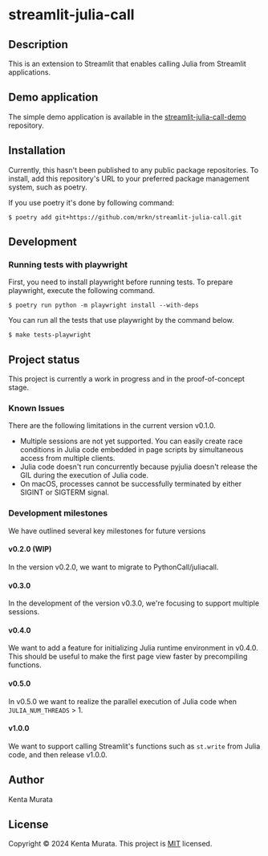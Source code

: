 # streamlit-julia-call

## Description

This is an extension to Streamlit that enables calling Julia from Streamlit applications.

## Demo application

The simple demo application is available in the [streamlit-julia-call-demo](https://github.com/mrkn/streamlit-julia-call-demo) repository.

## Installation

Currently, this hasn't been published to any public package repositories.
To install, add this repository's URL to your preferred package management system, such as poetry.

If you use poetry it's done by following command:

```
$ poetry add git+https://github.com/mrkn/streamlit-julia-call.git
```

## Development

### Running tests with playwright

First, you need to install playwright before running tests.  To prepare playwright, execute the following command.

```
$ poetry run python -m playwright install --with-deps
```

You can run all the tests that use playwright by the command below.

```
$ make tests-playwright
```

## Project status

This project is currently a work in progress and in the proof-of-concept stage.

### Known Issues

There are the following limitations in the current version v0.1.0.

- Multiple sessions are not yet supported. You can easily create race conditions in Julia code embedded in page scripts by simultaneous access from multiple clients.
- Julia code doesn't run concurrently because pyjulia doesn't release the GIL during the execution of Julia code.
- On macOS, processes cannot be successfully terminated by either SIGINT or SIGTERM signal.

### Development milestones

We have outlined several key milestones for future versions

#### v0.2.0 (WIP)

In the version v0.2.0, we want to migrate to PythonCall/juliacall.

#### v0.3.0

In the development of the version v0.3.0, we're focusing to support multiple sessions.

#### v0.4.0

We want to add a feature for initializing Julia runtime environment in v0.4.0. This should be useful to make the first page view faster by precompiling functions.

#### v0.5.0

In v0.5.0 we want to realize the parallel execution of Julia code when `JULIA_NUM_THREADS` > 1.

#### v1.0.0

We want to support calling Streamlit's functions such as `st.write` from Julia code, and then release v1.0.0.

## Author

Kenta Murata

## License

Copyright &copy; 2024 Kenta Murata.
This project is [MIT](LICENSE.txt) licensed.
